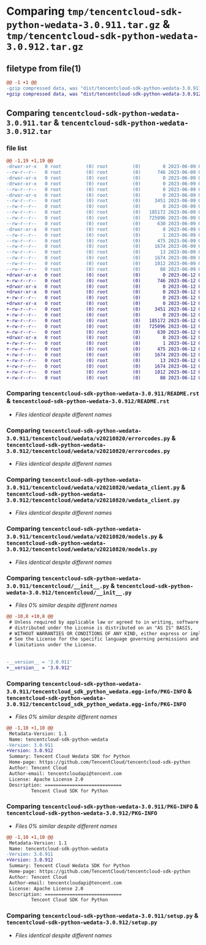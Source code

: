# Comparing `tmp/tencentcloud-sdk-python-wedata-3.0.911.tar.gz` & `tmp/tencentcloud-sdk-python-wedata-3.0.912.tar.gz`

## filetype from file(1)

```diff
@@ -1 +1 @@
-gzip compressed data, was "dist/tencentcloud-sdk-python-wedata-3.0.911.tar", last modified: Fri Jun  9 02:31:52 2023, max compression
+gzip compressed data, was "dist/tencentcloud-sdk-python-wedata-3.0.912.tar", last modified: Mon Jun 12 03:16:31 2023, max compression
```

## Comparing `tencentcloud-sdk-python-wedata-3.0.911.tar` & `tencentcloud-sdk-python-wedata-3.0.912.tar`

### file list

```diff
@@ -1,19 +1,19 @@
-drwxr-xr-x   0 root         (0) root         (0)        0 2023-06-09 02:31:52.000000 tencentcloud-sdk-python-wedata-3.0.911/
--rw-r--r--   0 root         (0) root         (0)      746 2023-06-09 02:31:52.000000 tencentcloud-sdk-python-wedata-3.0.911/README.rst
-drwxr-xr-x   0 root         (0) root         (0)        0 2023-06-09 02:31:52.000000 tencentcloud-sdk-python-wedata-3.0.911/tencentcloud/
-drwxr-xr-x   0 root         (0) root         (0)        0 2023-06-09 02:31:52.000000 tencentcloud-sdk-python-wedata-3.0.911/tencentcloud/wedata/
--rw-r--r--   0 root         (0) root         (0)        0 2023-06-09 02:31:52.000000 tencentcloud-sdk-python-wedata-3.0.911/tencentcloud/wedata/__init__.py
-drwxr-xr-x   0 root         (0) root         (0)        0 2023-06-09 02:31:52.000000 tencentcloud-sdk-python-wedata-3.0.911/tencentcloud/wedata/v20210820/
--rw-r--r--   0 root         (0) root         (0)     3451 2023-06-09 02:31:52.000000 tencentcloud-sdk-python-wedata-3.0.911/tencentcloud/wedata/v20210820/errorcodes.py
--rw-r--r--   0 root         (0) root         (0)        0 2023-06-09 02:31:52.000000 tencentcloud-sdk-python-wedata-3.0.911/tencentcloud/wedata/v20210820/__init__.py
--rw-r--r--   0 root         (0) root         (0)   185172 2023-06-09 02:31:52.000000 tencentcloud-sdk-python-wedata-3.0.911/tencentcloud/wedata/v20210820/wedata_client.py
--rw-r--r--   0 root         (0) root         (0)   725096 2023-06-09 02:31:52.000000 tencentcloud-sdk-python-wedata-3.0.911/tencentcloud/wedata/v20210820/models.py
--rw-r--r--   0 root         (0) root         (0)      630 2023-06-09 02:31:52.000000 tencentcloud-sdk-python-wedata-3.0.911/tencentcloud/__init__.py
-drwxr-xr-x   0 root         (0) root         (0)        0 2023-06-09 02:31:52.000000 tencentcloud-sdk-python-wedata-3.0.911/tencentcloud_sdk_python_wedata.egg-info/
--rw-r--r--   0 root         (0) root         (0)        1 2023-06-09 02:31:52.000000 tencentcloud-sdk-python-wedata-3.0.911/tencentcloud_sdk_python_wedata.egg-info/dependency_links.txt
--rw-r--r--   0 root         (0) root         (0)      475 2023-06-09 02:31:52.000000 tencentcloud-sdk-python-wedata-3.0.911/tencentcloud_sdk_python_wedata.egg-info/SOURCES.txt
--rw-r--r--   0 root         (0) root         (0)     1674 2023-06-09 02:31:52.000000 tencentcloud-sdk-python-wedata-3.0.911/tencentcloud_sdk_python_wedata.egg-info/PKG-INFO
--rw-r--r--   0 root         (0) root         (0)       13 2023-06-09 02:31:52.000000 tencentcloud-sdk-python-wedata-3.0.911/tencentcloud_sdk_python_wedata.egg-info/top_level.txt
--rw-r--r--   0 root         (0) root         (0)     1674 2023-06-09 02:31:52.000000 tencentcloud-sdk-python-wedata-3.0.911/PKG-INFO
--rw-r--r--   0 root         (0) root         (0)     1012 2023-06-09 02:31:52.000000 tencentcloud-sdk-python-wedata-3.0.911/setup.py
--rw-r--r--   0 root         (0) root         (0)       88 2023-06-09 02:31:52.000000 tencentcloud-sdk-python-wedata-3.0.911/setup.cfg
+drwxr-xr-x   0 root         (0) root         (0)        0 2023-06-12 03:16:31.000000 tencentcloud-sdk-python-wedata-3.0.912/
+-rw-r--r--   0 root         (0) root         (0)      746 2023-06-12 03:16:31.000000 tencentcloud-sdk-python-wedata-3.0.912/README.rst
+drwxr-xr-x   0 root         (0) root         (0)        0 2023-06-12 03:16:31.000000 tencentcloud-sdk-python-wedata-3.0.912/tencentcloud/
+drwxr-xr-x   0 root         (0) root         (0)        0 2023-06-12 03:16:31.000000 tencentcloud-sdk-python-wedata-3.0.912/tencentcloud/wedata/
+-rw-r--r--   0 root         (0) root         (0)        0 2023-06-12 03:16:31.000000 tencentcloud-sdk-python-wedata-3.0.912/tencentcloud/wedata/__init__.py
+drwxr-xr-x   0 root         (0) root         (0)        0 2023-06-12 03:16:31.000000 tencentcloud-sdk-python-wedata-3.0.912/tencentcloud/wedata/v20210820/
+-rw-r--r--   0 root         (0) root         (0)     3451 2023-06-12 03:16:31.000000 tencentcloud-sdk-python-wedata-3.0.912/tencentcloud/wedata/v20210820/errorcodes.py
+-rw-r--r--   0 root         (0) root         (0)        0 2023-06-12 03:16:31.000000 tencentcloud-sdk-python-wedata-3.0.912/tencentcloud/wedata/v20210820/__init__.py
+-rw-r--r--   0 root         (0) root         (0)   185172 2023-06-12 03:16:31.000000 tencentcloud-sdk-python-wedata-3.0.912/tencentcloud/wedata/v20210820/wedata_client.py
+-rw-r--r--   0 root         (0) root         (0)   725096 2023-06-12 03:16:31.000000 tencentcloud-sdk-python-wedata-3.0.912/tencentcloud/wedata/v20210820/models.py
+-rw-r--r--   0 root         (0) root         (0)      630 2023-06-12 03:16:31.000000 tencentcloud-sdk-python-wedata-3.0.912/tencentcloud/__init__.py
+drwxr-xr-x   0 root         (0) root         (0)        0 2023-06-12 03:16:31.000000 tencentcloud-sdk-python-wedata-3.0.912/tencentcloud_sdk_python_wedata.egg-info/
+-rw-r--r--   0 root         (0) root         (0)        1 2023-06-12 03:16:31.000000 tencentcloud-sdk-python-wedata-3.0.912/tencentcloud_sdk_python_wedata.egg-info/dependency_links.txt
+-rw-r--r--   0 root         (0) root         (0)      475 2023-06-12 03:16:31.000000 tencentcloud-sdk-python-wedata-3.0.912/tencentcloud_sdk_python_wedata.egg-info/SOURCES.txt
+-rw-r--r--   0 root         (0) root         (0)     1674 2023-06-12 03:16:31.000000 tencentcloud-sdk-python-wedata-3.0.912/tencentcloud_sdk_python_wedata.egg-info/PKG-INFO
+-rw-r--r--   0 root         (0) root         (0)       13 2023-06-12 03:16:31.000000 tencentcloud-sdk-python-wedata-3.0.912/tencentcloud_sdk_python_wedata.egg-info/top_level.txt
+-rw-r--r--   0 root         (0) root         (0)     1674 2023-06-12 03:16:31.000000 tencentcloud-sdk-python-wedata-3.0.912/PKG-INFO
+-rw-r--r--   0 root         (0) root         (0)     1012 2023-06-12 03:16:31.000000 tencentcloud-sdk-python-wedata-3.0.912/setup.py
+-rw-r--r--   0 root         (0) root         (0)       88 2023-06-12 03:16:31.000000 tencentcloud-sdk-python-wedata-3.0.912/setup.cfg
```

### Comparing `tencentcloud-sdk-python-wedata-3.0.911/README.rst` & `tencentcloud-sdk-python-wedata-3.0.912/README.rst`

 * *Files identical despite different names*

### Comparing `tencentcloud-sdk-python-wedata-3.0.911/tencentcloud/wedata/v20210820/errorcodes.py` & `tencentcloud-sdk-python-wedata-3.0.912/tencentcloud/wedata/v20210820/errorcodes.py`

 * *Files identical despite different names*

### Comparing `tencentcloud-sdk-python-wedata-3.0.911/tencentcloud/wedata/v20210820/wedata_client.py` & `tencentcloud-sdk-python-wedata-3.0.912/tencentcloud/wedata/v20210820/wedata_client.py`

 * *Files identical despite different names*

### Comparing `tencentcloud-sdk-python-wedata-3.0.911/tencentcloud/wedata/v20210820/models.py` & `tencentcloud-sdk-python-wedata-3.0.912/tencentcloud/wedata/v20210820/models.py`

 * *Files identical despite different names*

### Comparing `tencentcloud-sdk-python-wedata-3.0.911/tencentcloud/__init__.py` & `tencentcloud-sdk-python-wedata-3.0.912/tencentcloud/__init__.py`

 * *Files 0% similar despite different names*

```diff
@@ -10,8 +10,8 @@
 # Unless required by applicable law or agreed to in writing, software
 # distributed under the License is distributed on an "AS IS" BASIS,
 # WITHOUT WARRANTIES OR CONDITIONS OF ANY KIND, either express or implied.
 # See the License for the specific language governing permissions and
 # limitations under the License.
 
 
-__version__ = '3.0.911'
+__version__ = '3.0.912'
```

### Comparing `tencentcloud-sdk-python-wedata-3.0.911/tencentcloud_sdk_python_wedata.egg-info/PKG-INFO` & `tencentcloud-sdk-python-wedata-3.0.912/tencentcloud_sdk_python_wedata.egg-info/PKG-INFO`

 * *Files 0% similar despite different names*

```diff
@@ -1,10 +1,10 @@
 Metadata-Version: 1.1
 Name: tencentcloud-sdk-python-wedata
-Version: 3.0.911
+Version: 3.0.912
 Summary: Tencent Cloud Wedata SDK for Python
 Home-page: https://github.com/TencentCloud/tencentcloud-sdk-python
 Author: Tencent Cloud
 Author-email: tencentcloudapi@tencent.com
 License: Apache License 2.0
 Description: ============================
         Tencent Cloud SDK for Python
```

### Comparing `tencentcloud-sdk-python-wedata-3.0.911/PKG-INFO` & `tencentcloud-sdk-python-wedata-3.0.912/PKG-INFO`

 * *Files 0% similar despite different names*

```diff
@@ -1,10 +1,10 @@
 Metadata-Version: 1.1
 Name: tencentcloud-sdk-python-wedata
-Version: 3.0.911
+Version: 3.0.912
 Summary: Tencent Cloud Wedata SDK for Python
 Home-page: https://github.com/TencentCloud/tencentcloud-sdk-python
 Author: Tencent Cloud
 Author-email: tencentcloudapi@tencent.com
 License: Apache License 2.0
 Description: ============================
         Tencent Cloud SDK for Python
```

### Comparing `tencentcloud-sdk-python-wedata-3.0.911/setup.py` & `tencentcloud-sdk-python-wedata-3.0.912/setup.py`

 * *Files identical despite different names*

